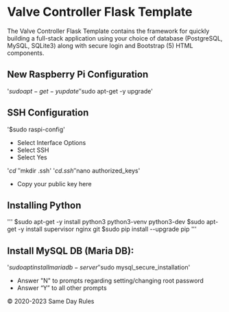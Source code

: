 # Valve Controller Flask Template

The Valve Controller Flask Template contains the framework for quickly building a full-stack application using your choice of
database (PostgreSQL, MySQL, SQLite3) along with secure login and Bootstrap (5) HTML components.

## New Raspberry Pi Configuration

'$sudo apt-get -y update'
'$sudo apt-get -y upgrade'

## SSH Configuration

'$sudo raspi-config'
- Select Interface Options
- Select SSH
- Select Yes

'$cd ~'
'$mkdir .ssh'
'$cd .ssh'
'$nano authorized_keys'
- Copy your public key here

## Installing Python

'''
$sudo apt-get -y install python3 python3-venv python3-dev
$sudo apt-get -y install supervisor nginx git
$sudo pip install --upgrade pip
'''

## Install MySQL DB (Maria DB):

'$sudo apt install mariadb-server'
'$sudo mysql_secure_installation'
- Answer "N" to prompts regarding setting/changing root password
- Answer “Y” to all other prompts

&copy; 2020-2023 Same Day Rules